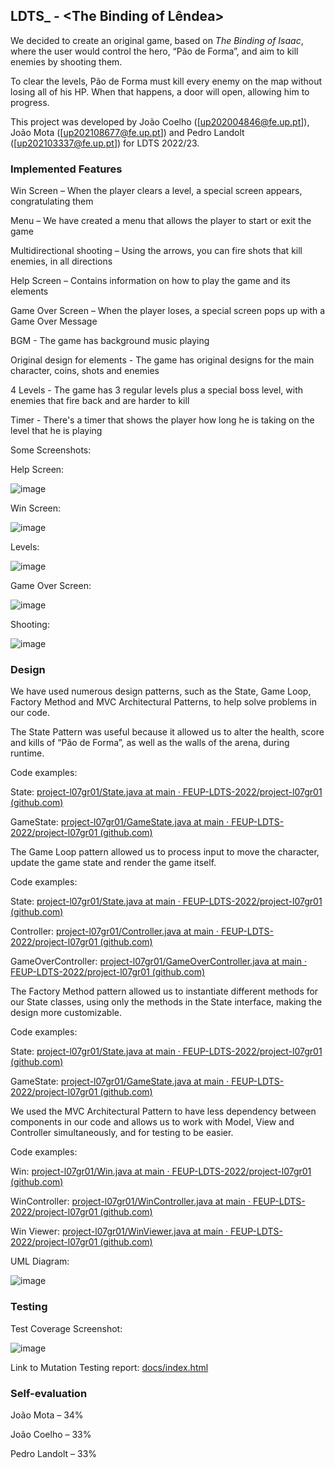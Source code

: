 ## LDTS_<L07><GR01> - <The Binding of Lêndea>

We decided to create an original game, based on *The Binding of Isaac*, where the user would control the hero, “Pão de Forma”, and aim to kill enemies by shooting them.

To clear the levels, Pão de Forma must kill every enemy on the map without losing all of his HP. When that happens, a door will open, allowing him to progress.

This project was developed by João Coelho ([up202004846@fe.up.pt]), João Mota ([up202108677@fe.up.pt]) and Pedro Landolt ([up202103337@fe.up.pt]) for LDTS 2022/23.



### Implemented Features


Win Screen – When the player clears a level, a special screen appears, congratulating them


Menu – We have created a menu that allows the player to start or exit the game


Multidirectional shooting – Using the arrows, you can fire shots that kill enemies, in all directions


Help Screen – Contains information on how to play the game and its elements


Game Over Screen – When the player loses, a special screen pops up with a Game Over Message


BGM - The game has background music playing


Original design for elements - The game has original designs for the main character, coins, shots and enemies


4 Levels - The game has 3 regular levels plus a special boss level, with enemies that fire back and are harder to kill


Timer - There's a timer that shows the player how long he is taking on the level that he is playing


Some Screenshots:


Help Screen:

![image](https://user-images.githubusercontent.com/92723402/207064538-d384e2c0-df1a-4444-a690-7f4d28c724d9.png)


Win Screen: 

![image](https://user-images.githubusercontent.com/92723402/207064658-17cd7ed1-3868-40a7-93bb-e345efe8633c.png)


Levels:

![image](https://user-images.githubusercontent.com/92723402/207064890-3877e8c8-ef7f-4b3e-9063-a66e2e870fa6.png)


Game Over Screen:

![image](https://user-images.githubusercontent.com/92723402/207065260-a0dd5bb8-bf6b-4537-8a28-fda35b3a203e.png)


Shooting:

![image](https://user-images.githubusercontent.com/92723402/207065958-a7d2cb80-3aa4-478e-aaed-34852a3f9f91.png)




### Design


We have used numerous design patterns, such as the State, Game Loop, Factory Method and MVC Architectural Patterns, to help solve problems in our code.


The State Pattern was useful because it allowed us to alter the health, score and kills of “Pão de Forma”, as well as the walls of the arena, during runtime.


Code examples:

State: [project-l07gr01/State.java at main · FEUP-LDTS-2022/project-l07gr01 (github.com)](https://github.com/FEUP-LDTS-2022/project-l07gr01/blob/main/src/main/java/com/aor/lendea/states/State.java)

GameState: [project-l07gr01/GameState.java at main · FEUP-LDTS-2022/project-l07gr01 (github.com)](https://github.com/FEUP-LDTS-2022/project-l07gr01/blob/main/src/main/java/com/aor/lendea/states/GameState.java)



The Game Loop pattern allowed us to process input to move the character, update the game state and render the game itself.


Code examples:

State: [project-l07gr01/State.java at main · FEUP-LDTS-2022/project-l07gr01 (github.com)](https://github.com/FEUP-LDTS-2022/project-l07gr01/blob/main/src/main/java/com/aor/lendea/states/State.java)

Controller: [project-l07gr01/Controller.java at main · FEUP-LDTS-2022/project-l07gr01 (github.com)](https://github.com/FEUP-LDTS-2022/project-l07gr01/blob/main/src/main/java/com/aor/lendea/controller/Controller.java)

GameOverController: [project-l07gr01/GameOverController.java at main · FEUP-LDTS-2022/project-l07gr01 (github.com)](https://github.com/FEUP-LDTS-2022/project-l07gr01/blob/main/src/main/java/com/aor/lendea/controller/menu/GameOverController.java)



The Factory Method pattern allowed us to instantiate different methods for our State classes, using only the methods in the State interface, making the design more customizable.


Code examples:

State: [project-l07gr01/State.java at main · FEUP-LDTS-2022/project-l07gr01 (github.com)](https://github.com/FEUP-LDTS-2022/project-l07gr01/blob/main/src/main/java/com/aor/lendea/states/State.java)

GameState: [project-l07gr01/GameState.java at main · FEUP-LDTS-2022/project-l07gr01 (github.com)](https://github.com/FEUP-LDTS-2022/project-l07gr01/blob/main/src/main/java/com/aor/lendea/states/GameState.java)



We used the MVC Architectural Pattern to have less dependency between components in our code and allows us to work with Model, View and Controller simultaneously, and for testing to be easier.


Code examples:

Win: [project-l07gr01/Win.java at main · FEUP-LDTS-2022/project-l07gr01 (github.com)](https://github.com/FEUP-LDTS-2022/project-l07gr01/blob/main/src/main/java/com/aor/lendea/model/win/Win.java)

WinController: [project-l07gr01/WinController.java at main · FEUP-LDTS-2022/project-l07gr01 (github.com)](https://github.com/FEUP-LDTS-2022/project-l07gr01/blob/main/src/main/java/com/aor/lendea/controller/menu/WinController.java)

Win Viewer: [project-l07gr01/WinViewer.java at main · FEUP-LDTS-2022/project-l07gr01 (github.com)](https://github.com/FEUP-LDTS-2022/project-l07gr01/blob/main/src/main/java/com/aor/lendea/viewer/win/WinViewer.java)


UML Diagram:

![image](https://user-images.githubusercontent.com/92723402/204062831-d3e8d77c-abc2-4da4-ad7f-462c13ef4fe3.png)



### Testing

Test Coverage Screenshot:

![image](https://user-images.githubusercontent.com/92723402/204062863-59f64adc-2a86-436d-b2d2-1f50a2d9f158.png)


Link to Mutation Testing report: [docs/index.html](https://github.com/FEUP-LDTS-2022/project-l07gr01/blob/main/docs/index.html)

### Self-evaluation

João Mota – 34%

João Coelho – 33%

Pedro Landolt – 33%

